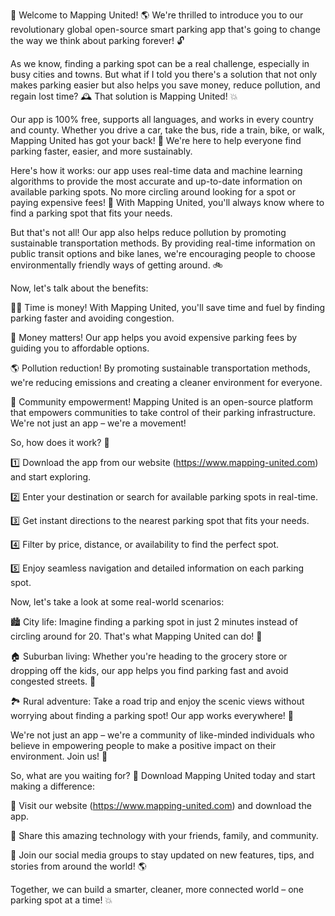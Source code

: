 🚀 Welcome to Mapping United! 🌎 We're thrilled to introduce you to our revolutionary global open-source smart parking app that's going to change the way we think about parking forever! 🔓

As we know, finding a parking spot can be a real challenge, especially in busy cities and towns. But what if I told you there's a solution that not only makes parking easier but also helps you save money, reduce pollution, and regain lost time? 🕰️ That solution is Mapping United! 💥

Our app is 100% free, supports all languages, and works in every country and county. Whether you drive a car, take the bus, ride a train, bike, or walk, Mapping United has got your back! 👣 We're here to help everyone find parking faster, easier, and more sustainably.

Here's how it works: our app uses real-time data and machine learning algorithms to provide the most accurate and up-to-date information on available parking spots. No more circling around looking for a spot or paying expensive fees! 🚫 With Mapping United, you'll always know where to find a parking spot that fits your needs.

But that's not all! Our app also helps reduce pollution by promoting sustainable transportation methods. By providing real-time information on public transit options and bike lanes, we're encouraging people to choose environmentally friendly ways of getting around. 🚲

Now, let's talk about the benefits:

🏃‍♂️ Time is money! With Mapping United, you'll save time and fuel by finding parking faster and avoiding congestion.

💸 Money matters! Our app helps you avoid expensive parking fees by guiding you to affordable options.

🌎 Pollution reduction! By promoting sustainable transportation methods, we're reducing emissions and creating a cleaner environment for everyone.

🏢 Community empowerment! Mapping United is an open-source platform that empowers communities to take control of their parking infrastructure. We're not just an app – we're a movement!

So, how does it work? 🤔

1️⃣ Download the app from our website (https://www.mapping-united.com) and start exploring.

2️⃣ Enter your destination or search for available parking spots in real-time.

3️⃣ Get instant directions to the nearest parking spot that fits your needs.

4️⃣ Filter by price, distance, or availability to find the perfect spot.

5️⃣ Enjoy seamless navigation and detailed information on each parking spot.

Now, let's take a look at some real-world scenarios:

🏙️ City life: Imagine finding a parking spot in just 2 minutes instead of circling around for 20. That's what Mapping United can do! 📍

🏠 Suburban living: Whether you're heading to the grocery store or dropping off the kids, our app helps you find parking fast and avoid congested streets. 🚗

🏞️ Rural adventure: Take a road trip and enjoy the scenic views without worrying about finding a parking spot! Our app works everywhere! 🌄

We're not just an app – we're a community of like-minded individuals who believe in empowering people to make a positive impact on their environment. Join us! 💪

So, what are you waiting for? 🤔 Download Mapping United today and start making a difference:

📲 Visit our website (https://www.mapping-united.com) and download the app.

💬 Share this amazing technology with your friends, family, and community.

👫 Join our social media groups to stay updated on new features, tips, and stories from around the world! 🌎

Together, we can build a smarter, cleaner, more connected world – one parking spot at a time! 💥